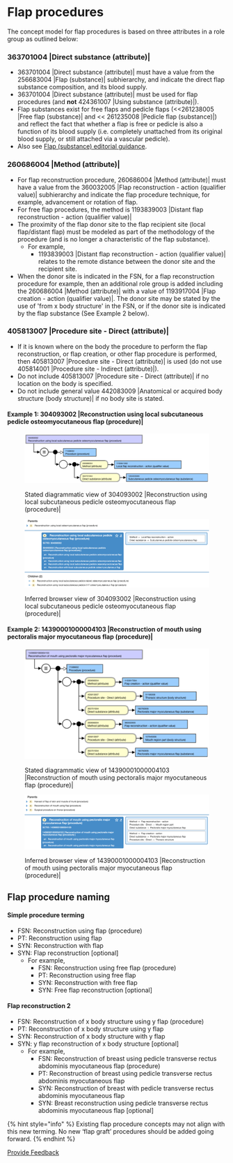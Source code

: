 # Flap procedures

The concept model for flap procedures is based on three attributes in a role group as outlined below:

### 363701004 |Direct substance (attribute)|

* 363701004 |Direct substance (attribute)| must have a value from the 256683004 |Flap (substance)| subhierarchy, and indicate the direct flap substance composition, and its blood supply.
* 363701004 |Direct substance (attribute)| must be used for flap procedures (and **not** 424361007 |Using substance (attribute)|).
* Flap substances exist for free flaps and pedicle flaps (<<261238005 |Free flap (substance)| and << 261235008 |Pedicle flap (substance)|) and reflect the fact that whether a flap is free or pedicle is also a function of its blood supply (i.e. completely unattached from its original blood supply, or still attached via a vascular pedicle).
* Also see [Flap (substance) editorial guidance](../../substance/substance-naming-and-modeling-conventions/guidelines-for-specific-substance-types/flap-substances.md).

### 260686004 |Method (attribute)|

* For flap reconstruction procedure, 260686004 |Method (attribute)| must have a value from the 360032005 |Flap reconstruction - action (qualifier value)| subhierarchy and indicate the flap procedure technique, for example, advancement or rotation of flap.
* For free flap procedures, the method is 1193839003 |Distant flap reconstruction - action (qualifier value)|
* The proximity of the flap donor site to the flap recipient site (local flap/distant flap) must be modeled as part of the methodology of the procedure (and is no longer a characteristic of the flap substance).
  * For example,
    * 1193839003 |Distant flap reconstruction - action (qualifier value)| relates to the remote distance between the donor site and the recipient site.
* When the donor site is indicated in the FSN, for a flap reconstruction procedure for example, then an additional role group is added including the 260686004 |Method (attribute)| with a value of 1193917004 |Flap creation - action (qualifier value)|. The donor site may be stated by the use of 'from x body structure' in the FSN, or if the donor site is indicated by the flap substance (See Example 2 below).

### 405813007 |Procedure site - Direct (attribute)|

* If it is known where on the body the procedure to perform the flap reconstruction, or flap creation, or other flap procedure is performed, then 405813007 |Procedure site - Direct (attribute)| is used (do not use 405814001 |Procedure site - Indirect (attribute)|).
* Do not include 405813007 |Procedure site - Direct (attribute)| if no location on the body is specified.
* Do not include general value 442083009 |Anatomical or acquired body structure (body structure)| if no body site is stated.

#### Example 1: 304093002 |Reconstruction using local subcutaneous pedicle osteomyocutaneous flap (procedure)|

<figure><img src="../../../../../.gitbook/assets/image (8) (1).png" alt=""><figcaption><p>Stated diagrammatic view of 304093002 |Reconstruction using local subcutaneous pedicle osteomyocutaneous flap (procedure)|</p></figcaption></figure>

<figure><img src="../../../../../.gitbook/assets/image (9) (1).png" alt=""><figcaption><p>Inferred browser view of 304093002 |Reconstruction using local subcutaneous pedicle osteomyocutaneous flap (procedure)|</p></figcaption></figure>

#### Example 2: 14390001000004103 |Reconstruction of mouth using pectoralis major myocutaneous flap (procedure)|

<figure><img src="../../../../../.gitbook/assets/image (10) (1).png" alt=""><figcaption><p>Stated diagrammatic view of 14390001000004103 |Reconstruction of mouth using pectoralis major myocutaneous flap (procedure)|</p></figcaption></figure>

<figure><img src="../../../../../.gitbook/assets/image (11) (1).png" alt=""><figcaption><p>Inferred browser view of 14390001000004103 |Reconstruction of mouth using pectoralis major myocutaneous flap (procedure)|</p></figcaption></figure>

## Flap procedure naming

#### Simple procedure terming <a href="#simple-procedure-terming" id="simple-procedure-terming"></a>

* FSN: Reconstruction using flap (procedure)
* PT: Reconstruction using flap
* SYN: Reconstruction with flap
* SYN: Flap reconstruction \[optional]
  * For example,
    * FSN: Reconstruction using free flap (procedure)
    * PT: Reconstruction using free flap
    * SYN: Reconstruction with free flap
    * SYN: Free flap reconstruction \[optional]

#### Flap reconstruction 2 <a href="#flap-reconstruction-2" id="flap-reconstruction-2"></a>

* FSN: Reconstruction of x body structure using y flap (procedure)
* PT: Reconstruction of x body structure using y flap
* SYN: Reconstruction of x body structure with y flap
* SYN: y flap reconstruction of x body structure \[optional]
  * For example,
    * FSN: Reconstruction of breast using pedicle transverse rectus abdominis myocutaneous flap (procedure)
    * PT: Reconstruction of breast using pedicle transverse rectus abdominis myocutaneous flap
    * SYN: Reconstruction of breast with pedicle transverse rectus abdominis myocutaneous flap
    * SYN: Breast reconstruction using pedicle transverse rectus abdominis myocutaneous flap \[optional]

{% hint style="info" %}
Existing flap procedure concepts may not align with this new terming. No new ‘flap graft’ procedures should be added going forward.
{% endhint %}

<a href="https://docs.google.com/forms/d/e/1FAIpQLScTmbZIf0UEQwYDkY27EEWBkaiYkHSbR0_9DmFrMLXoQLyL7Q/viewform?usp=pp_url&#x26;entry.1767247133=SCT+Editorial+Guide&#x26;entry.670899847=Flap%20procedures" class="button primary">Provide Feedback</a>
